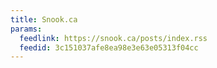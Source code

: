 ```yaml
---
title: Snook.ca
params:
  feedlink: https://snook.ca/posts/index.rss
  feedid: 3c151037afe8ea98e3e63e05313f04cc
---
```

